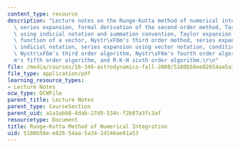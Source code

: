 ```yaml
---
content_type: resource
description: "Lecture notes on the Runge-Kutta method of numerical integration, Taylor\
  \ series expansion, formal derivation of the second-order method, Taylor expansion\
  \ using indicial notation and summation convention, Taylor expansion of a vector\
  \ function of a vector, Nystr\xF6m's third order method, series expansion using\
  \ indicial notation, series expansion using vector notation, condition equations,\
  \ Nystr\xF6m's third order algorithm, Nystr\xF6m's fourth order algorithm, Nystr\xF6\
  m's fifth order algorithm, and R-K-N sixth order algorithm.\r\n"
file: /media/courses/16-346-astrodynamics-fall-2008/5180b58ee82654aa5a341d146ae81a53_lec_33.pdf
file_type: application/pdf
learning_resource_types:
- Lecture Notes
ocw_type: OCWFile
parent_title: Lecture Notes
parent_type: CourseSection
parent_uid: a1a1abb8-4dab-27d9-534c-f2b87a3fc3af
resourcetype: Document
title: Runge-Kutta Method of Numerical Integration
uid: 5180b58e-e826-54aa-5a34-1d146ae81a53
---
```

